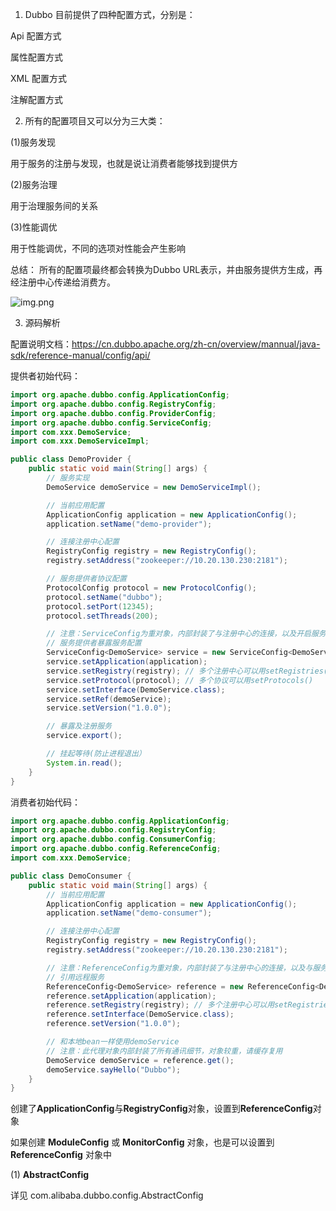 1. Dubbo 目前提供了四种配置方式，分别是：

Api 配置方式

属性配置方式

XML 配置方式

注解配置方式

2. 所有的配置项目又可以分为三大类：

(1)服务发现

用于服务的注册与发现，也就是说让消费者能够找到提供方

(2)服务治理

用于治理服务间的关系

(3)性能调优

用于性能调优，不同的选项对性能会产生影响

总结： 所有的配置项最终都会转换为Dubbo URL表示，并由服务提供方生成，再经注册中心传递给消费方。

![img.png](/img.png)


3. 源码解析

配置说明文档：https://cn.dubbo.apache.org/zh-cn/overview/mannual/java-sdk/reference-manual/config/api/

提供者初始代码：

```java
import org.apache.dubbo.config.ApplicationConfig;
import org.apache.dubbo.config.RegistryConfig;
import org.apache.dubbo.config.ProviderConfig;
import org.apache.dubbo.config.ServiceConfig;
import com.xxx.DemoService;
import com.xxx.DemoServiceImpl;

public class DemoProvider {
    public static void main(String[] args) {
        // 服务实现
        DemoService demoService = new DemoServiceImpl();

        // 当前应用配置
        ApplicationConfig application = new ApplicationConfig();
        application.setName("demo-provider");

        // 连接注册中心配置
        RegistryConfig registry = new RegistryConfig();
        registry.setAddress("zookeeper://10.20.130.230:2181");

        // 服务提供者协议配置
        ProtocolConfig protocol = new ProtocolConfig();
        protocol.setName("dubbo");
        protocol.setPort(12345);
        protocol.setThreads(200);

        // 注意：ServiceConfig为重对象，内部封装了与注册中心的连接，以及开启服务端口
        // 服务提供者暴露服务配置
        ServiceConfig<DemoService> service = new ServiceConfig<DemoService>(); // 此实例很重，封装了与注册中心的连接，请自行缓存，否则可能造成内存和连接泄漏
        service.setApplication(application);
        service.setRegistry(registry); // 多个注册中心可以用setRegistries()
        service.setProtocol(protocol); // 多个协议可以用setProtocols()
        service.setInterface(DemoService.class);
        service.setRef(demoService);
        service.setVersion("1.0.0");

        // 暴露及注册服务
        service.export();

        // 挂起等待(防止进程退出）
        System.in.read();
    }
}
```

消费者初始代码：

```java
import org.apache.dubbo.config.ApplicationConfig;
import org.apache.dubbo.config.RegistryConfig;
import org.apache.dubbo.config.ConsumerConfig;
import org.apache.dubbo.config.ReferenceConfig;
import com.xxx.DemoService;

public class DemoConsumer {
    public static void main(String[] args) {
        // 当前应用配置
        ApplicationConfig application = new ApplicationConfig();
        application.setName("demo-consumer");

        // 连接注册中心配置
        RegistryConfig registry = new RegistryConfig();
        registry.setAddress("zookeeper://10.20.130.230:2181");

        // 注意：ReferenceConfig为重对象，内部封装了与注册中心的连接，以及与服务提供方的连接
        // 引用远程服务
        ReferenceConfig<DemoService> reference = new ReferenceConfig<DemoService>(); // 此实例很重，封装了与注册中心的连接以及与提供者的连接，请自行缓存，否则可能造成内存和连接泄漏
        reference.setApplication(application);
        reference.setRegistry(registry); // 多个注册中心可以用setRegistries()
        reference.setInterface(DemoService.class);
        reference.setVersion("1.0.0");

        // 和本地bean一样使用demoService
        // 注意：此代理对象内部封装了所有通讯细节，对象较重，请缓存复用
        DemoService demoService = reference.get();
        demoService.sayHello("Dubbo");
    }
}
```

创建了**ApplicationConfig**与**RegistryConfig**对象，设置到**ReferenceConfig**对象

如果创建 **ModuleConfig** 或 **MonitorConfig** 对象，也是可以设置到 **ReferenceConfig** 对象中

(1) **AbstractConfig**

详见 com.alibaba.dubbo.config.AbstractConfig
